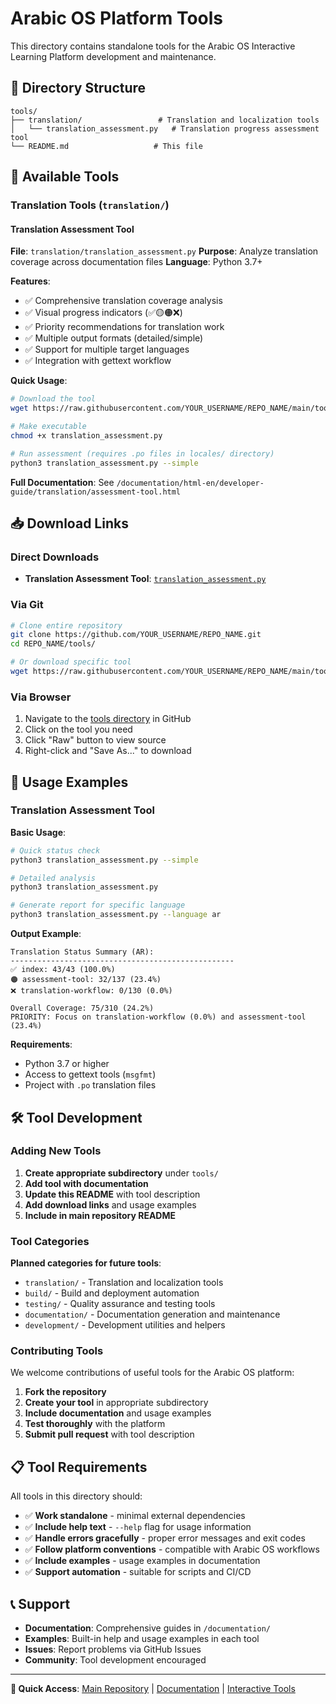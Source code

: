 # Arabic OS Platform Tools

This directory contains standalone tools for the Arabic OS Interactive Learning Platform development and maintenance.

## 📁 Directory Structure

```
tools/
├── translation/                 # Translation and localization tools
│   └── translation_assessment.py   # Translation progress assessment tool
└── README.md                   # This file
```

## 🔧 Available Tools

### Translation Tools (`translation/`)

#### Translation Assessment Tool
**File**: `translation/translation_assessment.py`
**Purpose**: Analyze translation coverage across documentation files
**Language**: Python 3.7+

**Features**:
- ✅ Comprehensive translation coverage analysis
- ✅ Visual progress indicators (✅🟡🟠❌)
- ✅ Priority recommendations for translation work
- ✅ Multiple output formats (detailed/simple)
- ✅ Support for multiple target languages
- ✅ Integration with gettext workflow

**Quick Usage**:
```bash
# Download the tool
wget https://raw.githubusercontent.com/YOUR_USERNAME/REPO_NAME/main/tools/translation/translation_assessment.py

# Make executable
chmod +x translation_assessment.py

# Run assessment (requires .po files in locales/ directory)
python3 translation_assessment.py --simple
```

**Full Documentation**: See `/documentation/html-en/developer-guide/translation/assessment-tool.html`

## 📥 Download Links

### Direct Downloads
- **Translation Assessment Tool**: [`translation_assessment.py`](translation/translation_assessment.py)

### Via Git
```bash
# Clone entire repository
git clone https://github.com/YOUR_USERNAME/REPO_NAME.git
cd REPO_NAME/tools/

# Or download specific tool
wget https://raw.githubusercontent.com/YOUR_USERNAME/REPO_NAME/main/tools/translation/translation_assessment.py
```

### Via Browser
1. Navigate to the [tools directory](.) in GitHub
2. Click on the tool you need
3. Click "Raw" button to view source
4. Right-click and "Save As..." to download

## 🚀 Usage Examples

### Translation Assessment Tool

**Basic Usage**:
```bash
# Quick status check
python3 translation_assessment.py --simple

# Detailed analysis
python3 translation_assessment.py

# Generate report for specific language
python3 translation_assessment.py --language ar
```

**Output Example**:
```
Translation Status Summary (AR):
--------------------------------------------------
✅ index: 43/43 (100.0%)
🟠 assessment-tool: 32/137 (23.4%)
❌ translation-workflow: 0/130 (0.0%)

Overall Coverage: 75/310 (24.2%)
PRIORITY: Focus on translation-workflow (0.0%) and assessment-tool (23.4%)
```

**Requirements**:
- Python 3.7 or higher
- Access to gettext tools (`msgfmt`)
- Project with `.po` translation files

## 🛠️ Tool Development

### Adding New Tools

1. **Create appropriate subdirectory** under `tools/`
2. **Add tool with documentation**
3. **Update this README** with tool description
4. **Add download links** and usage examples
5. **Include in main repository README**

### Tool Categories

**Planned categories for future tools**:
- `translation/` - Translation and localization tools
- `build/` - Build and deployment automation
- `testing/` - Quality assurance and testing tools
- `documentation/` - Documentation generation and maintenance
- `development/` - Development utilities and helpers

### Contributing Tools

We welcome contributions of useful tools for the Arabic OS platform:

1. **Fork the repository**
2. **Create your tool** in appropriate subdirectory
3. **Include documentation** and usage examples
4. **Test thoroughly** with the platform
5. **Submit pull request** with tool description

## 📋 Tool Requirements

All tools in this directory should:
- ✅ **Work standalone** - minimal external dependencies
- ✅ **Include help text** - `--help` flag for usage information
- ✅ **Handle errors gracefully** - proper error messages and exit codes
- ✅ **Follow platform conventions** - compatible with Arabic OS workflows
- ✅ **Include examples** - usage examples in documentation
- ✅ **Support automation** - suitable for scripts and CI/CD

## 📞 Support

- **Documentation**: Comprehensive guides in `/documentation/`
- **Examples**: Built-in help and usage examples in each tool
- **Issues**: Report problems via GitHub Issues
- **Community**: Tool development encouraged

---

**🔗 Quick Access**: [Main Repository](../) | [Documentation](../documentation/) | [Interactive Tools](../interactive/)